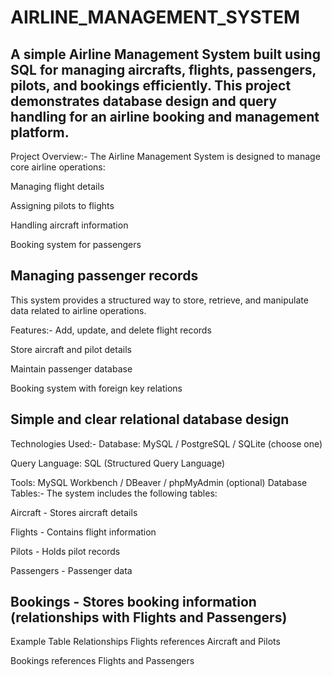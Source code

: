 # AIRLINE_MANAGEMENT_SYSTEM

A simple Airline Management System built using SQL for managing aircrafts, flights, passengers, pilots, and bookings efficiently. This project demonstrates database design and query handling for an airline booking and management platform.
---------------------------------------------------------------------------------------------------------------------------------------------------------------------------------------------------------------------
Project Overview:- The Airline Management System is designed to manage core airline operations:

Managing flight details

Assigning pilots to flights

Handling aircraft information

Booking system for passengers

Managing passenger records
---------------------------------------------------------------------------------------------------------------------------------------------------------------------------------------------------------------------
This system provides a structured way to store, retrieve, and manipulate data related to airline operations.

Features:- Add, update, and delete flight records

Store aircraft and pilot details

Maintain passenger database

Booking system with foreign key relations

Simple and clear relational database design
---------------------------------------------------------------------------------------------------------------------------------------------------------------------------------------------------------------------
Technologies Used:- Database: MySQL / PostgreSQL / SQLite (choose one)

Query Language: SQL (Structured Query Language)

Tools: MySQL Workbench / DBeaver / phpMyAdmin (optional)
Database Tables:- The system includes the following tables:

Aircraft - Stores aircraft details

Flights - Contains flight information

Pilots - Holds pilot records

Passengers - Passenger data

Bookings - Stores booking information (relationships with Flights and Passengers)
---------------------------------------------------------------------------------------------------------------------------------------------------------------------------------------------------------------------
Example Table Relationships Flights references Aircraft and Pilots

Bookings references Flights and Passengers
